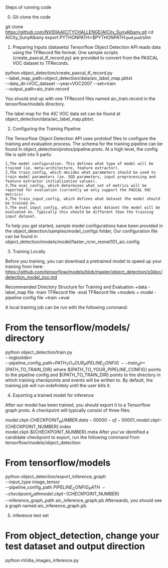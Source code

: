 Steps of running code

0. Git clone the code

git clone https://github.com/NVIDIAAICITYCHALLENGE/AICity_SunyAlbany.git
cd AICity_SunyAlbany
export PYTHONPATH=$PYTHONPATH:`pwd`:`pwd`/slim

1. Preparing Inputs (datasets)
Tensorflow Object Detection API reads data using the TFRecord file format. One sample scripts (create_pascal_tf_record.py) are provided to convert from the PASCAL VOC dataset to TFRecords.

python object_detection/create_pascal_tf_record.py \
    --label_map_path=object_detection/data/aic_label_map.pbtxt \
    --data_dir=VOC_dataset --year=VOC2007 --set=train \
    --output_path=aic_train.record

You should end up with one TFRecord files named aic_train.record in the tensorflow/models directory.

The label map for the AIC VOC data set can be found at object_detection/data/aic_label_map.pbtxt.    


2. Configuring the Training Pipeline

The Tensorflow Object Detection API uses protobuf files to configure the training and evaluation process. The schema for the training pipeline can be found in object_detection/protos/pipeline.proto. At a high level, the config file is split into 5 parts:

	1,The model configuration. This defines what type of model will be trained (ie. meta-architecture, feature extractor).
	2,The train_config, which decides what parameters should be used to train model parameters (ie. SGD parameters, input preprocessing and feature extractor initialization values).
	3,The eval_config, which determines what set of metrics will be reported for evaluation (currently we only support the PASCAL VOC metrics).
	4,The train_input_config, which defines what dataset the model should be trained on.
	5,The eval_input_config, which defines what dataset the model will be evaluated on. Typically this should be different than the training input dataset.

To help you get started, sample model configurations have been provided in the object_detection/samples/model_configs folder,
Our configuration file can be found in object_detection/models/model/faster_rcnn_resnet101_aic.config      


3. Training Locally

Before you training, you can download a pretrained model to speed up your training from here:
https://github.com/tensorflow/models/blob/master/object_detection/g3doc/detection_model_zoo.md

Recommended Directory Structure for Training and Evaluation
+data
     -label_map file
     -train TFRecord file
     -eval TFRecord file
+models
     + model
        -pipeline config file
        +train
        +eval

A local training job can be run with the following command:

# From the tensorflow/models/ directory
python object_detection/train.py \
    --logtostderr \
    --pipeline_config_path=${PATH_TO_YOUR_PIPELINE_CONFIG} \
    --train_dir=${PATH_TO_TRAIN_DIR}
where ${PATH_TO_YOUR_PIPELINE_CONFIG} points to the pipeline config and ${PATH_TO_TRAIN_DIR} points to the directory in which training checkpoints and events will be written to. By default, the training job will run indefinitely until the user kills it.


4. Exporting a trained model for inference

After our model has been trained, you should export it to a Tensorflow graph proto. A checkpoint will typically consist of three files:

model.ckpt-${CHECKPOINT_NUMBER}.data-00000-of-00001,
model.ckpt-${CHECKPOINT_NUMBER}.index
model.ckpt-${CHECKPOINT_NUMBER}.meta
After you've identified a candidate checkpoint to export, run the following command from tensorflow/models/object_detection:

# From tensorflow/models
python object_detection/export_inference_graph \
    --input_type image_tensor \
    --pipeline_config_path ${PIPELINE_CONFIG_PATH} \
    --checkpoint_path model.ckpt-${CHECKPOINT_NUMBER} \
    --inference_graph_path aic_inference_graph.pb
Afterwards, you should see a graph named aic_inference_graph.pb.

5. inference test set

# From object_detection, change your test dataset and output direction 
python nVidia_images_inference.py   